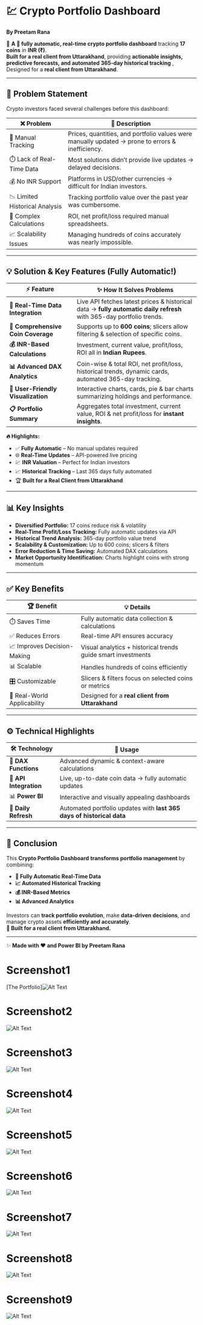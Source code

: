 # 💹 Crypto Portfolio Dashboard  
**By Preetam Rana**  

🚀 **A 💯 fully automatic, real-time crypto portfolio dashboard** tracking **17 coins** in **INR (₹)**.  
**Built for a real client from Uttarakhand**, providing **actionable insights, predictive forecasts, and automated 365-day historical tracking** , Designed for a **real client from Uttarakhand**.

---

## 🛑 Problem Statement  
Crypto investors faced several challenges before this dashboard:  

| ❌ Problem | 🧐 Description |
|------------|----------------|
| 📝 Manual Tracking | Prices, quantities, and portfolio values were manually updated → prone to errors & inefficiency. |
| ⏱️ Lack of Real-Time Data | Most solutions didn’t provide live updates → delayed decisions. |
| 💰 No INR Support | Platforms in USD/other currencies → difficult for Indian investors. |
| 📉 Limited Historical Analysis | Tracking portfolio value over the past year was cumbersome. |
| 🧮 Complex Calculations | ROI, net profit/loss required manual spreadsheets. |
| 📈 Scalability Issues | Managing hundreds of coins accurately was nearly impossible. |

---

## 💡 **Solution & Key Features (Fully Automatic!)**  

| ⚡ Feature | ✨ How It Solves Problems |
|------------|--------------------------|
| **🔄 Real-Time Data Integration** | Live API fetches latest prices & historical data → **fully automatic daily refresh** with 365-day portfolio trends. |
| **💎 Comprehensive Coin Coverage** | Supports up to **600 coins**; slicers allow filtering & selection of specific coins. |
| **💰 INR-Based Calculations** | Investment, current value, profit/loss, ROI all in **Indian Rupees**. |
| **📊 Advanced DAX Analytics** | Coin-wise & total ROI, net profit/loss, historical trends, dynamic cards, automated 365-day tracking. |
| **🎨 User-Friendly Visualization** | Interactive charts, cards, pie & bar charts summarizing holdings and performance. |
| **📋 Portfolio Summary** | Aggregates total investment, current value, ROI & net profit/loss for **instant insights**. |

**🔥 Highlights:**  
- ✅ **Fully Automatic** – No manual updates required  
- 🌐 **Real-Time Updates** – API-powered live pricing  
- 💹 **INR Valuation** – Perfect for Indian investors  
- 📈 **Historical Tracking** – Last 365 days fully automated  
- 🏆 **Built for a Real Client from Uttarakhand**  

---

## 📊 Key Insights  
- **Diversified Portfolio:** 17 coins reduce risk & volatility  
- **Real-Time Profit/Loss Tracking:** Fully automatic updates via API  
- **Historical Trend Analysis:** 365-day portfolio value trend  
- **Scalability & Customization:** Up to 600 coins; slicers & filters  
- **Error Reduction & Time Saving:** Automated DAX calculations  
- **Market Opportunity Identification:** Charts highlight coins with strong momentum  

---

## ✅ Key Benefits  

| 🏆 Benefit | 💡 Details |
|------------|------------|
| ⏱️ Saves Time | Fully automatic data collection & calculations |
| ✅ Reduces Errors | Real-time API ensures accuracy |
| 📈 Improves Decision-Making | Visual analytics + historical trends guide smart investments |
| 📊 Scalable | Handles hundreds of coins efficiently |
| 🎛️ Customizable | Slicers & filters focus on selected coins or metrics |
| 🤝 Real-World Applicability | Designed for a **real client from Uttarakhand** |

---

## ⚙️ Technical Highlights  

| 🛠️ Technology | 🔧 Usage |
|----------------|----------|
| 🧮 **DAX Functions** | Advanced dynamic & context-aware calculations |
| 🔗 **API Integration** | Live, up-to-date coin data → fully automatic updates |
| 📊 **Power BI** | Interactive and visually appealing dashboards |
| 🔄 **Daily Refresh** | Automated portfolio updates with **last 365 days of historical data** |

---

## 🔑 Conclusion  
This **Crypto Portfolio Dashboard** **transforms portfolio management** by combining:  
- **💯 Fully Automatic Real-Time Data**  
- **📈 Automated Historical Tracking**  
- **💰 INR-Based Metrics**  
- **📊 Advanced Analytics**  

Investors can **track portfolio evolution**, make **data-driven decisions**, and manage crypto assets **efficiently and accurately**.  
**🏅 Built for a real client from Uttarakhand.**

---

✨ **Made with ❤️ and Power BI by Preetam Rana**






# Screenshot1

  [The Portfolio]![Alt Text](https://github.com/PreetamRana0001/Crypto-PowerBI-Dashboard/blob/main/INR%20Crypto%20Dashboard.png?raw=true)
    
# Screenshot2
      
  ![Alt Text](https://github.com/PreetamRana0001/Crypto-PowerBI-Dashboard/blob/main/INR%20Crypto%20Dashboard2.png?raw=true)
    
# Screenshot3    
     
  ![Alt Text](https://github.com/PreetamRana0001/Crypto-PowerBI-Dashboard/blob/main/INR%20Crypto%20Dashboard3.png?raw=true)
   
# Screenshot4        
      
  ![Alt Text](https://github.com/PreetamRana0001/Crypto-PowerBI-Dashboard/blob/main/INR%20Crypto%20Dashboard4.png?raw=true) 
    
# Screenshot5        
      
  ![Alt Text](https://github.com/PreetamRana0001/Crypto-PowerBI-Dashboard/blob/main/INR%20Crypto%20Dashboard5.png?raw=true) 

 # Screenshot6       
      
  ![Alt Text](https://github.com/PreetamRana0001/Crypto-PowerBI-Dashboard/blob/main/INR%20Crypto%20Dashboard6.png?raw=true) 
    
# Screenshot7  

  ![Alt Text](https://github.com/PreetamRana0001/Crypto-PowerBI-Dashboard/blob/main/INR%20Crypto%20Dashboard7.png?raw=true) 
     
# Screenshot8        
      
  ![Alt Text](https://github.com/PreetamRana0001/Crypto-PowerBI-Dashboard/blob/main/INR%20Crypto%20Dashboard8.png?raw=true) 
     
# Screenshot9        
      
  ![Alt Text](https://github.com/PreetamRana0001/Crypto-PowerBI-Dashboard/blob/main/INR%20Crypto%20Dashboard9.png?raw=true) 
      



